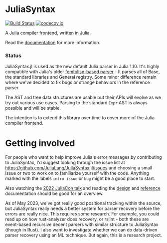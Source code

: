 # JuliaSyntax

[![Build Status](https://github.com/c42f/JuliaSyntax.jl/workflows/CI/badge.svg)](https://github.com/c42f/JuliaSyntax.jl/actions)
[![codecov.io](https://codecov.io/github/JuliaLang/JuliaSyntax.jl/coverage.svg?branch=main)](https://codecov.io/github/JuliaLang/JuliaSyntax.jl?branch=main)

A Julia compiler frontend, written in Julia.

Read the [documentation](https://JuliaLang.github.io/JuliaSyntax.jl/dev) for
more information.

### Status

JuliaSyntax.jl is used as the new default Julia parser in Julia 1.10.
It's highly compatible with Julia's older
[femtolisp-based parser](https://github.com/JuliaLang/julia/blob/master/src/julia-parser.scm) -
It parses all of Base, the standard libraries and General registry. Some minor
difference remain where we've decided to fix bugs or strange behaviors in the
reference parser.

The AST and tree data structures are usable but their APIs will evolve as we
try out various use cases. Parsing to the standard `Expr` AST is always
possible and will be stable.

The intention is to extend this library over time to cover more of the Julia
compiler frontend.

# Getting involved

For people who want to help improve Julia's error messages by contributing to
JuliaSyntax, I'd suggest looking through the issue list at
https://github.com/JuliaLang/JuliaSyntax.jl/issues and choosing a small issue
or two to work on to familiarize yourself with the code. Anything marked with
the labels `intro issue` or `bug` might be a good place to start.

Also watching the [2022 JuliaCon talk](https://www.youtube.com/watch?v=CIiGng9Brrk)
and reading the [design](https://julialang.github.io/JuliaSyntax.jl/dev/design/) and
[reference](https://julialang.github.io/JuliaSyntax.jl/dev/reference/)
documentation should be good for an overview.

As of May 2023, we've got really good positional tracking within the source,
but JuliaSyntax really needs a better system for parser recovery before the
errors are really nice. This requires some research. For example, you could
read up on how rust-analyzer does recovery, or rslint - both these are
event-based recursive decent parsers with similar structure to JuliaSyntax
(though in Rust). I also want to investigate whether we can do data-driven
parser recovery using an ML technique. But again, this is a research project.
